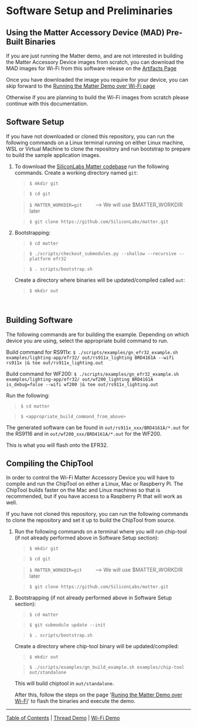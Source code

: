 # Software Setup and Preliminaries

## Using the Matter Accessory Device (MAD) Pre-Built Binaries
If you are just running the Matter demo, and are not interested in building the Matter Accessory Device images from scratch, you can download the MAD images for Wi-Fi from this software release on the [Artifacts Page](../general/ARTIFACTS.md)

Once you have downloaded the image you require for your device, you can skip forward to the [Running the Matter Demo over Wi-Fi page](./RUN_DEMO.md)

Otherwise if you  are planning to build the Wi-Fi images from scratch please continue with this documentation.


## Software Setup

If you have not downloaded or cloned this repository, you can run the following commands on a Linux terminal running on either Linux machine, WSL or
Virtual Machine to clone the repository and run bootstrap to prepare to build the sample application images.

1. To download the
   [SiliconLabs Matter codebase](https://github.com/SiliconLabs/matter.git) run
   the following commands. Create a working directory named `git`:

    > `$ mkdir git`

    > `$ cd git`

    > `$ MATTER_WORKDIR=git` &emsp;&emsp; --> We will use $MATTER_WORKDIR later

    > `$ git clone https://github.com/SiliconLabs/matter.git`

2. Bootstrapping:

    > `$ cd matter`

    > `$ ./scripts/checkout_submodules.py --shallow --recursive --platform efr32`

    > `$ . scripts/bootstrap.sh`

    Create a directory where binaries will be updated/compiled called
    `out`:

    > `$ mkdir out`

<br>

## Building Software

The following commands are for building the example. Depending on which device
you are using, select the appropriate build command to run.

Build command for RS911x:
`$ ./scripts/examples/gn_efr32_example.sh examples/lighting-app/efr32/ out/rs911x_lighting BRD4161A --wifi rs911x |& tee out/rs911x_lighting.out`

Build command for WF200:
`$ ./scripts/examples/gn_efr32_example.sh examples/lighting-app/efr32/ out/wf200_lighting BRD4161A is_debug=false --wifi wf200 |& tee out/rs911x_lighting.out`

Run the following:

> `$ cd matter`

> `$ <appropriate_build_command_from_above>`

The generated software can be found in `out/rs911x_xxx/BRD4161A/*.out` for the
RS9116 and in `out/wf200_xxx/BRD4161A/*.out` for the WF200.

This is what you will flash onto the EFR32.

## Compiling the ChipTool

In order to control the Wi-Fi Matter Accessory Device you will have to compile and run the ChipTool on either a Linux, Mac or Raspberry Pi. The ChipTool builds faster on the Mac and Linux machines so that is recommended, but if you have access to a Raspberry Pi that will work as well.

If you have not cloned this repository, you can run the following commands to clone the repository and set it up to build the ChipTool from source.

1. Run the following commands on a terminal where you will run chip-tool (if not already performed above in Software Setup section):

    > `$ mkdir git`

    > `$ cd git`

    > `$ MATTER_WORKDIR=git` &emsp;&emsp; --> We will use $MATTER_WORKDIR later

    > `$ git clone https://github.com/SiliconLabs/matter.git`

2. Bootstrapping (if not already performed above in Software Setup section):

    > `$ cd matter`

    > `$ git submodule update --init`

    > `$ . scripts/bootstrap.sh`

    Create a directory where chip-tool binary will be updated/compiled:

    > `$ mkdir out`

    > `$ ./scripts/examples/gn_build_example.sh examples/chip-tool out/standalone`

    This will build chiptool in `out/standalone`.

    After this, follow the steps on the page
    '[Runing the Matter Demo over Wi-Fi](RUN_DEMO.md)' to flash the binaries and
    execute the demo.

----
[Table of Contents](../README.md) | [Thread Demo](../thread/DEMO_OVERVIEW.md) | [Wi-Fi Demo](./DEMO_OVERVIEW.md)